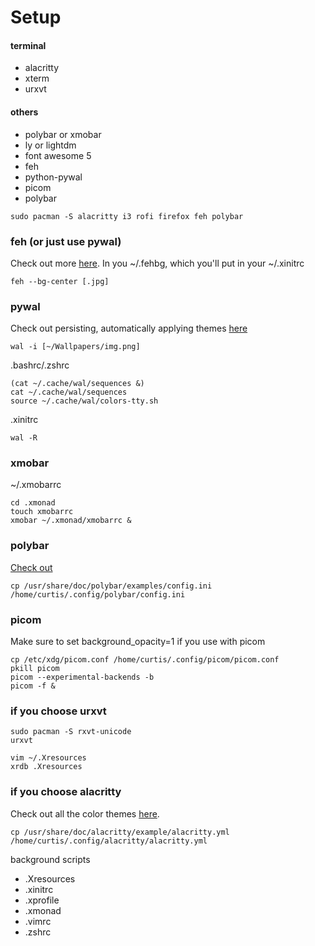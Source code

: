 # Setup

#### terminal
- alacritty
- xterm
- urxvt

#### others
- polybar or xmobar
- ly or lightdm
- font awesome 5 
- feh
- python-pywal
- picom
- polybar

```
sudo pacman -S alacritty i3 rofi firefox feh polybar

```

### feh (or just use pywal)
Check out more [here](https://man.finalrewind.org/1/feh/).
In you ~/.fehbg, which you'll put in your ~/.xinitrc
```
feh --bg-center [.jpg]
```
### pywal
Check out persisting, automatically applying themes [here](https://github.com/dylanaraps/pywal/wiki/Getting-Started)
```
wal -i [~/Wallpapers/img.png]
```
.bashrc/.zshrc
```
(cat ~/.cache/wal/sequences &)
cat ~/.cache/wal/sequences
source ~/.cache/wal/colors-tty.sh
```
.xinitrc
```
wal -R
```

### xmobar
~/.xmobarrc
```
cd .xmonad
touch xmobarrc
xmobar ~/.xmonad/xmobarrc &
```

### polybar
[Check out](https://github.com/adi1090x/polybar-themes)
```
cp /usr/share/doc/polybar/examples/config.ini /home/curtis/.config/polybar/config.ini
```

### picom
Make sure to set background_opacity=1 if you use with picom
```
cp /etc/xdg/picom.conf /home/curtis/.config/picom/picom.conf
pkill picom
picom --experimental-backends -b
picom -f &
```

### if you choose urxvt
```
sudo pacman -S rxvt-unicode
urxvt
```
```
vim ~/.Xresources
xrdb .Xresources
```

### if you choose alacritty
Check out all the color themes [here](https://github.com/eendroroy/alacritty-theme).
```
cp /usr/share/doc/alacritty/example/alacritty.yml /home/curtis/.config/alacritty/alacritty.yml
```

background scripts
- .Xresources
- .xinitrc
- .xprofile
- .xmonad
- .vimrc
- .zshrc
